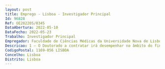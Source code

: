 ```yaml
--- 
layout: post
title: Emprego - Lisboa - Investigador Principal
Id: 96828
Ref: OE202205/0345
DataAbertura: 2022-05-10
DataFecho: 2022-05-23
Trabalho: Investigador Principal
Empregador: Faculdade de Ciências Médicas da Universidade Nova de Lisboa - NOVA Medical School
Descricao: 1 — O Doutorado a contratar irá desempenhar no âmbito do financiamento programático da Unidade iNOVA4Health – Programa em Medicina Translacional, UIDP 04462 2020 a função de Investigador Principal na área científica de Biomedicina com especial destaque para a área da Biologia Celular e Molecular. Objetivos da Agenda 2030  Área 2 — Ciências da Saúde e Medicina, Objetivo 3 — Saúde de Qualidade
CodigoPostal: 1169-056 LISBOA
Concelho: Lisboa
Distrito: Lisboa
--- 
```

